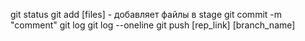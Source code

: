 git status
git add [files] - добавляет файлы в stage
git commit -m "comment"
git log
git log --oneline
git push [rep_link] [branch_name]